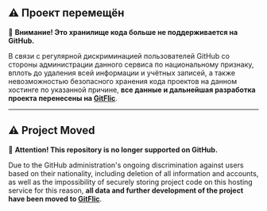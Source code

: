 ## ⚠️ Проект перемещён

📢 **Внимание! Это хранилище кода больше не поддерживается на GitHub.**

В связи с регулярной дискриминацией пользователей GitHub со стороны администрации данного сервиса по национальному признаку, вплоть до удаления всей информации и учётных записей, а также невозможностью безопасного хранения кода проектов на данном хостинге по указанной причине, **все данные и дальнейшая разработка проекта перенесены на [GitFlic](https://gitflic.ru/project/russky/js-rusql)**.

---

## ⚠️ Project Moved

📢 **Attention! This repository is no longer supported on GitHub.**

Due to the GitHub administration's ongoing discrimination against users based on their nationality, including deletion of all information and accounts, as well as the impossibility of securely storing project code on this hosting service for this reason, **all data and further development of the project have been moved to [GitFlic](https://gitflic.ru/project/russky/js-rusql)**.
